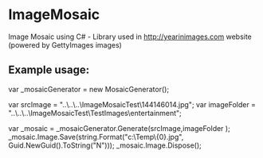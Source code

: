 ImageMosaic
===========

Image Mosaic using C# - Library used in http://yearinimages.com website (powered by GettyImages images)

Example usage:
--------------

var _mosaicGenerator = new MosaicGenerator();

var srcImage = "..\\..\\..\\ImageMosaicTest\\144146014.jpg";
var imageFolder = "..\\..\\..\\ImageMosaicTest\\TestImages\\entertainment";

var _mosaic = _mosaicGenerator.Generate(srcImage,imageFolder );
_mosaic.Image.Save(string.Format("c:\\Temp\\{0}.jpg", Guid.NewGuid().ToString("N")));
_mosaic.Image.Dispose();